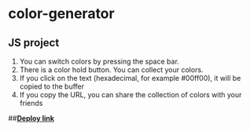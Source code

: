 # color-generator
## JS project
1) You can switch colors by pressing the space bar.
2) There is a color hold button. You can collect your colors.
3) If you click on the text (hexadecimal, for example #00ff00), it will be copied to the buffer
4) If you copy the URL, you can share the collection of colors with your friends

##**<a href="https://nikolaybalabanov.github.io/color-generator/" target="_blank">Deploy link</a>**
